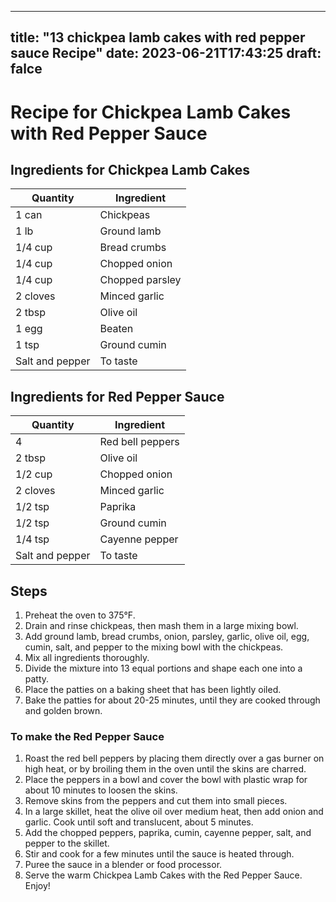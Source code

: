 
---
title: "13 chickpea lamb cakes with red pepper sauce Recipe"
date: 2023-06-21T17:43:25
draft: falce
---

# Recipe for Chickpea Lamb Cakes with Red Pepper Sauce

## Ingredients for Chickpea Lamb Cakes
| Quantity | Ingredient |
| -------- | ---------- |
| 1 can | Chickpeas |
| 1 lb | Ground lamb |
| 1/4 cup | Bread crumbs |
| 1/4 cup | Chopped onion |
| 1/4 cup | Chopped parsley |
| 2 cloves | Minced garlic |
| 2 tbsp | Olive oil |
| 1 egg | Beaten |
| 1 tsp | Ground cumin |
| Salt and pepper | To taste |

## Ingredients for Red Pepper Sauce
| Quantity | Ingredient |
| -------- | ---------- |
| 4 | Red bell peppers |
| 2 tbsp | Olive oil |
| 1/2 cup | Chopped onion |
| 2 cloves | Minced garlic |
| 1/2 tsp | Paprika |
| 1/2 tsp | Ground cumin |
| 1/4 tsp | Cayenne pepper |
| Salt and pepper | To taste |

## Steps
1. Preheat the oven to 375°F.
2. Drain and rinse chickpeas, then mash them in a large mixing bowl.
3. Add ground lamb, bread crumbs, onion, parsley, garlic, olive oil, egg, cumin, salt, and pepper to the mixing bowl with the chickpeas.
4. Mix all ingredients thoroughly.
5. Divide the mixture into 13 equal portions and shape each one into a patty.
6. Place the patties on a baking sheet that has been lightly oiled.
7. Bake the patties for about 20-25 minutes, until they are cooked through and golden brown.

### To make the Red Pepper Sauce
1. Roast the red bell peppers by placing them directly over a gas burner on high heat, or by broiling them in the oven until the skins are charred.
2. Place the peppers in a bowl and cover the bowl with plastic wrap for about 10 minutes to loosen the skins.
3. Remove skins from the peppers and cut them into small pieces.
4. In a large skillet, heat the olive oil over medium heat, then add onion and garlic. Cook until soft and translucent, about 5 minutes.
5. Add the chopped peppers, paprika, cumin, cayenne pepper, salt, and pepper to the skillet.
6. Stir and cook for a few minutes until the sauce is heated through.
7. Puree the sauce in a blender or food processor.
8. Serve the warm Chickpea Lamb Cakes with the Red Pepper Sauce. Enjoy!
